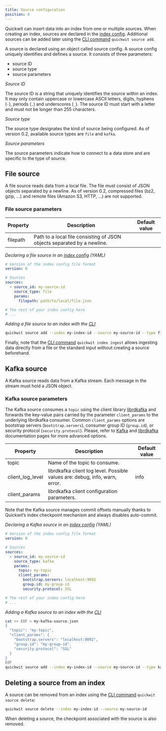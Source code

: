 ```yaml
---
title: Source configuration
position: 4
---
```


Quickwit can insert data into an index from one or multiple sources. When creating an index, sources are declared in the [index config](index-config.md). Additional sources can be added later using the [CLI command](cli.md#source) `quickwit source add`.

A source is declared using an object called source config. A source config uniquely identifies and defines a source. It consists of three parameters:

- source ID
- source type
- source parameters

*Source ID*

The source ID is a string that uniquely identifies the source within an index. It may only contain uppercase or lowercase ASCII letters, digits, hyphens (`-`), periods (`.`) and underscores (`_`). The source ID must start with a letter and must not be longer than 255 characters.

*Source type*

The source type designates the kind of source being configured. As of version 0.2, available source types are `file` and `kafka`.

*Source parameters*

The source parameters indicate how to connect to a data store and are specific to the type of source.

## File source

A file source reads data from a local file. The file must consist of JSON objects separated by a newline. As of version 0.2, compressed files (bz2, gzip, ...) and remote files (Amazon S3, HTTP, ...) are not supported.

### File source parameters

| Property | Description | Default value |
| --- | --- | --- |
| filepath | Path to a local file consisting of JSON objects separated by a newline. |  |

*Declaring a file source in an [index config](index-config.md) (YAML)*

```yaml
# Version of the index config file format
version: 0

# Sources
sources:
  - source_id: my-source-id
    source_type: file
    params:
      filepath: path/to/local/file.json

# The rest of your index config here
# ...
```

*Adding a file source to an index with the [CLI](cli.md#source)*

```bash
quickwit source add --index my-index-id --source my-source-id --type file --params '{"filepath": "path/to/file.json"}'
```

Finally, note that the [CLI command](clid.md#index) `quickwit index ingest` allows ingesting data directly from a file or the standard input without creating a source beforehand.

## Kafka source

A Kafka source reads data from a Kafka stream. Each message in the stream must hold a JSON object.

### Kafka source parameters

The Kafka source consumes a `topic` using the client library [librdkafka](https://github.com/edenhill/librdkafka) and forwards the key-value pairs carried by the parameter `client_params` to the underlying librdkafka consumer. Common `client_params` options are bootstrap servers (`bootstrap.servers`), consumer group ID (`group.id`), or security protocol (`security.protocol`). Please, refer to [Kafka](https://kafka.apache.org/documentation/#consumerconfigs) and [librdkafka](https://github.com/edenhill/librdkafka/blob/master/CONFIGURATION.md) documentation pages for more advanced options.

| Property | Description | Default value |
| --- | --- | --- |
| topic | Name of the topic to consume. |  |
| client_log_level | librdkafka client log level. Possible values are: debug, info, warn, error. | info |
| client_params | librdkafka client configuration parameters. |  |

Note that the Kafka source manages commit offsets manually thanks to Quickwit’s index checkpoint mechanism and always disables auto-commit.

*Declaring a Kafka source in an [index config](index-config.md) (YAML)*


```yaml
# Version of the index config file format
version: 0

# Sources
sources:
  - source_id: my-source-id
    source_type: kafka
    params:
      topic: my-topic
      client_params:
        bootstrap.servers: localhost:9092
        group.id: my-group-id
        security.protocol: SSL

# The rest of your index config here
# ...
```

*Adding a Kafka source to an index with the [CLI](cli.md#source)*

```bash
cat << EOF > my-kafka-source.json
{
  "topic": "my-topic",
  "client_params": {
    "bootstrap.servers": "localhost:9092",
    "group.id": "my-group-id",
    "security.protocol": "SSL"
  }
}
EOF
quickwit source add --index my-index-id --source my-source-id --type kafka --params my-kafka-source.json
```

## Deleting a source from an index
A source can be removed from an index using the [CLI command](cli.md) `quickwit source delete`: 

```bash
quickwit source delete --index my-index-id --source my-source-id
```

When deleting a source, the checkpoint associated with the source is also removed.